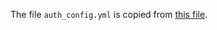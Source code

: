 The file `auth_config.yml` is copied from [this file](https://github.com/cesanta/docker_auth/blob/master/examples/simple.yml).
